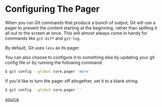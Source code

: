 # Configuring The Pager

When you run Git commands that produce a bunch of output, Git will use a
pager to present the content starting at the beginning, rather than spitting
it all out to the screen at once. This will almost always come in handy for
commands like `git-diff` and `git-log`.

By default, Git uses `less` as its pager.

You can also choose to configure it to something else by updating your git
config file or by running the following command:

```bash
$ git config --global core.pager 'more'
```

If you'd like to turn the pager off altogether, set it to a blank string.

```bash
$ git config --global core.pager ''
```

[source](https://git-scm.com/book/en/v2/Customizing-Git-Git-Configuration)
